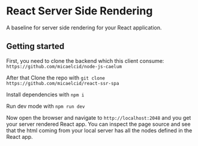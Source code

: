 # React Server Side Rendering
A baseline for server side rendering for your React application.

## Getting started
First, you need to clone the backend which this client consume: ```https://github.com/micaelcid/node-js-caelum```


After that Clone the repo with
```git clone https://github.com/micaelcid/react-ssr-spa```

Install dependencies with
```npm i```

Run dev mode with
```npm run dev```

Now open the browser and navigate to `http://localhost:2048` and you get your server rendered React app. You can inspect the page source and see that the html coming from your local server has all the nodes defined in the React app.
